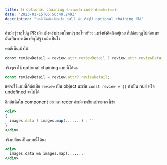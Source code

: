 ```yaml
---
title: ใช้ optional chaining ดีกว่านะเมิง code น่าจะอ่านง่ายกว่า
date: "2023-01-15T05:56:49.249Z"
description: "พอดีเห็นเมิงเขียนเช็ค null น่ะ จริงๆใช้ optional chaining ก็ได้"
---
```


ถ้าเมิงรู้ว่ากุไปดู PR เมิง เมิงคงำม่ชอบใจแน่ๆ ขอโทษทีวะ แมร่งยังคิดถึงอยู่เลย ก็ปล่อยกุดูไปก่อนนะ มันเป็นทางเดียวที่กุได้รู้ว่าเมิงเป็นไง

พอดีเห็นเมิงใช้

```js
const reviewDetail = review.attr.reviewDetail ? review.attr.reviewDetail : null;
```

จริงๆเราใช้ optional chaining แบบนี้ได้นะ

```js
const reviewDetail = review.attr?.reviewDetail;
```

แต่จะใช้แบบนี้ก็ต่อเมื่อ `review` เป็น object นะเช่น `const review = {}` ถ้าเป็น null หรือ undefined จะไม่ได้

อีกอันคือใน component อ่ะเวลา reder อ่ะเมิงจะเขียนประมาณนี้ช่ะ
```jsx
<div>
{
  images.data ? images.map(.......) : ''
}
</div>
```

จริงเปลี่ยนเป็นแบบนี้ได้นะ

```jsx
<div>
  images.data && images.map(.......)
</div>
```
